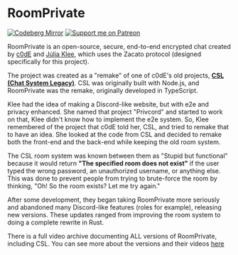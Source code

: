 # RoomPrivate

[![Codeberg Mirror](https://img.shields.io/static/v1?style=for-the-badge&label=Codeberg%20Mirror&message=codeberg.org/urwq/RoomPrivate)](https://codeberg.org/urwq/RoomPrivate/)
[![Support me on Patreon](https://img.shields.io/endpoint.svg?url=https%3A%2F%2Fshieldsio-patreon.vercel.app%2Fapi%3Fusername%3DRoomPrivate%26type%3Dpatrons&style=for-the-badge)](https://patreon.com/RoomPrivate)

RoomPrivate is an open-source, secure, end-to-end encrypted chat created by [c0dE](https://c0de.wtf/) and [Júlia Klee](https://juliaklee.wtf/), which uses the Zacato protocol (designed specifically for this project).

The project was created as a "remake" of one of c0dE's old projects, **[CSL (Chat System Legacy)](https://github.com/C0dezin/chatsystemlegacy)**. CSL was originally built with Node.js, and RoomPrivate was the remake, originally developed in TypeScript.

Klee had the idea of making a Discord-like website, but with e2e and privacy enhanced. She named that project "Privcord" and started to work on that, Klee didn't know how to implement the e2e system. So, Klee remembered of the project that c0dE told her, CSL, and tried to remake that to have an idea. She looked at the code from CSL and decided to remake both the front-end and the back-end while keeping the old room system.

The CSL room system was known between them as "Stupid but functional" because it would return **"The specified room does not exist"** if the user typed the wrong password, an unauthorized username, or anything else. This was done to prevent people from trying to brute-force the room by thinking, "Oh! So the room exists? Let me try again."

After some development, they began taking RoomPrivate more seriously and abandoned many Discord-like features (roles for example), releasing new versions. These updates ranged from improving the room system to doing a complete rewrite in Rust.

There is a full video archive documenting ALL versions of RoomPrivate, including CSL. You can see more about the versions and their videos [here](https://github.com/roomprivate/room/blob/main/docs/versions.md)
